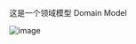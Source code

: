 这是一个领域模型 Domain Model

![image](https://github.com/resisterdkdk/Mini-Program-for-used-books/blob/master/img/Domain%20Model.png)
